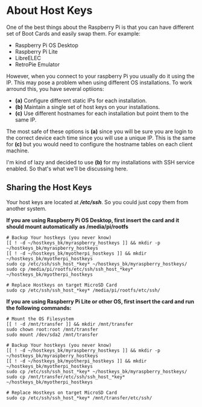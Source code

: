 # About Host Keys

One of the best things about the Raspberry Pi is that you can have different set of Boot Cards and easily swap them. For example:
* Raspberry Pi OS Desktop
* Raspberry Pi Lite
* LibreELEC
* RetroPie Emulator

However, when you connect to your raspberry Pi you usually do it using the IP. This may pose a problem when using different OS installations. To work arround this, you have several optiions:
- **(a)** Configure different static IPs for each installation.
- **(b)** Maintain a single set of host keys on your installations.
- **(c)** Use different hostnames for each installation but point them to the same IP.

The most safe of these options is **(a)** since you will be sure you are login to the correct device each time since you will use a unique IP. This is the same for **(c)** but you would need to configure the hostname tables on each client machine.

I'm kind of lazy and decided to use **(b)** for my installations with SSH service enabled. So that's what we'll be discussing here.


## Sharing the Host Keys

Your host keys are located at ***/etc/ssh***. So you could just copy them from another system. 

**If you are using Raspberry Pi OS Desktop, first insert the card and it should mount automatically as /media/pi/rootfs**
```
# Backup Your hostkeys (you never know)
[[ ! -d ~/hostkeys_bk/myraspberry_hostkeys ]] && mkdir -p ~/hostkeys_bk/myraspberry_hostkeys
[[ ! -d ~/hostkeys_bk/myotherpi_hostkeys ]] && mkdir ~/hostkeys_bk/myotherpi_hostkeys
sudo cp /etc/ssh/ssh_host_*key* ~/hostkeys_bk/myraspberry_hostkeys/
sudo cp /media/pi/rootfs/etc/ssh/ssh_host_*key* ~/hostkeys_bk/myotherpi_hostkeys

# Replace Hostkeys on target MicroSD Card
sudo cp /etc/ssh/ssh_host_*key* /media/pi/rootfs/etc/ssh/
```

**If you are using Raspberry Pi Lite or other OS, first insert the card and run the following commands:**
```
# Mount the OS Filesystem
[[ ! -d /mnt/transfer ]] && mkdir /mnt/transfer
sudo chown root:root /mnt/transfer
sudo mount /dev/sda2 /mnt/transfer

# Backup Your hostkeys (you never know)
[[ ! -d ~/hostkeys_bk/myraspberry_hostkeys ]] && mkdir -p ~/hostkeys_bk/myraspberry_hostkeys
[[ ! -d ~/hostkeys_bk/myotherpi_hostkeys ]] && mkdir ~/hostkeys_bk/myotherpi_hostkeys
sudo cp /etc/ssh/ssh_host_*key* ~/hostkeys_bk/myraspberry_hostkeys/
sudo cp /mnt/transfer/etc/ssh/ssh_host_*key* ~/hostkeys_bk/myotherpi_hostkeys

# Replace Hostkeys on target MicroSD Card
sudo cp /etc/ssh/ssh_host_*key* /mnt/transfer/etc/ssh/
```
